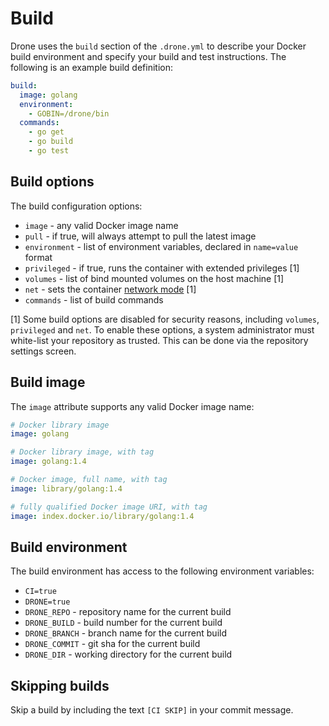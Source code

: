 # Build

Drone uses the `build` section of the `.drone.yml` to describe your Docker build environment and specify your build and test instructions. The following is an example build definition:

```yaml
build:
  image: golang
  environment:
    - GOBIN=/drone/bin
  commands:
    - go get
    - go build
    - go test
```

## Build options

The build configuration options:

* `image` - any valid Docker image name
* `pull` - if true, will always attempt to pull the latest image
* `environment` - list of environment variables, declared in `name=value` format
* `privileged` - if true, runs the container with extended privileges [1]
* `volumes` - list of bind mounted volumes on the host machine [1]
* `net` - sets the container [network mode](https://docs.docker.com/articles/networking/#container-networking) [1]
* `commands` - list of build commands

[1] Some build options are disabled for security reasons, including `volumes`, `privileged` and `net`. To enable these options, a system administrator must white-list your repository as trusted. This can be done via the repository settings screen.

## Build image

The `image` attribute supports any valid Docker image name:

```yaml
# Docker library image
image: golang

# Docker library image, with tag
image: golang:1.4

# Docker image, full name, with tag
image: library/golang:1.4

# fully qualified Docker image URI, with tag
image: index.docker.io/library/golang:1.4
```

## Build environment

The build environment has access to the following environment variables:

* `CI=true`
* `DRONE=true`
* `DRONE_REPO` - repository name for the current build
* `DRONE_BUILD` - build number for the current build
* `DRONE_BRANCH` - branch name for the current build
* `DRONE_COMMIT` - git sha for the current build
* `DRONE_DIR` - working directory for the current build


## Skipping builds

Skip a build by including the text `[CI SKIP]` in your commit message.
